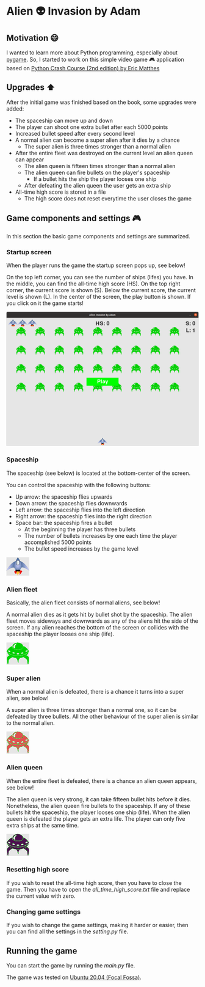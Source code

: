 # Alien :alien: Invasion by Adam

## Motivation :smile:
I wanted to learn more about Python programming, especially about [pygame](https://www.pygame.org/news). 
So, I started to work on this simple video game :video_game: application based on [Python Crash Course (2nd edition) by Eric Matthes](https://nostarch.com/pythoncrashcourse2e)

## Upgrades :arrow_up:
After the initial game was finished based on the book, some upgrades were added:
* The spaceship can move up and down
* The player can shoot one extra bullet after each 5000 points
* Increased bullet speed after every second level
* A normal alien can become a super alien after it dies by a chance
    * The super alien is three times stronger than a normal alien
* After the entire fleet was destroyed on the current level an alien queen can appear
  * The alien queen is fifteen times stronger than a normal alien
  * The alien queen can fire bullets on the player's spaceship
    * If a bullet hits the ship the player looses one ship
  * After defeating the alien queen the user gets an extra ship
* All-time high score is stored in a file
  * The high score does not reset everytime the user closes the game
  
## Game components and settings :video_game:

In this section the basic game components and settings are summarized.

### Startup screen
When the player runs the game the startup screen pops up, see below!

On the top left corner, you can see the number of ships (lifes) you have. 
In the middle, you can find the all-time high score (HS). 
On the top right corner, the current score is shown (S).
Below the current score, the current level is shown (L).
In the center of the screen, the play button is shown. If you click on it the game starts!

![Startup Screen](doc_images/StartupScreen.png "Startup Screen")

### Spaceship
The spaceship (see below) is located at the bottom-center of the screen.

You can control the spaceship with the following buttons:
* Up arrow: the spaceship flies upwards
* Down arrow: the spaceship flies downwards
* Left arrow: the spaceship flies into the left direction
* Right arrow: the spaceship flies into the right direction
* Space bar: the spaceship fires a bullet
  * At the beginning the player has three bullets
  * The number of bullets increases by one each time the player accomplished 5000 points
  * The bullet speed increases by the game level
  
![Spaceship](doc_images/ship.bmp "Spacesip")

### Alien fleet
Basically, the alien fleet consists of normal aliens, see below!

A normal alien dies as it gets hit by bullet shot by the spaceship. 
The alien fleet moves sideways and downwards as any of the aliens hit the side of the screen.
If any alien reaches the bottom of the screen or collides with the spaceship the player looses one ship (life).

![Normal alien](doc_images/alien.bmp "Normal alien")

### Super alien
When a normal alien is defeated, there is a chance it turns into a super alien, see below!

A super alien is three times stronger than a normal one, so it can be defeated by three bullets.
All the other behaviour of the super alien is similar to the normal alien.

![Super alien](doc_images/super_alien.bmp "Super alien")

### Alien queen
When the entire fleet is defeated, there is a chance an alien queen appears, see below!

The alien queen is very strong, it can take fifteen bullet hits before it dies. 
Nonetheless, the alien queen fire bullets to the spaceship. 
If any of these bullets hit the spaceship, the player looses one ship (life).
When the alien queen is defeated the player gets an extra life. 
The player can only five extra ships at the same time.

![Alien queen](doc_images/queen_alien.bmp "Alien quenn")

### Resetting high score
If you wish to reset the all-time high score, then you have to close the game. Then you have to
open the *all_time_high_score.txt* file and replace the current value with zero.

### Changing game settings
If you wish to change the game settings, making it harder or easier, then you can find
all the settings in the *setting.py* file.

## Running the game
You can start the game by running the *main.py* file.

The game was tested on [Ubuntu 20.04 (Focal Fossa)](https://releases.ubuntu.com/20.04/).
